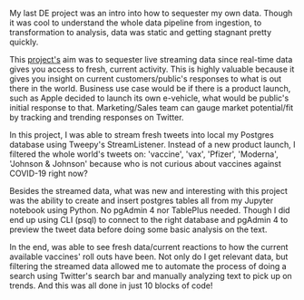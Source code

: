 My last DE project was an intro into how to sequester my own data. Though it was cool to understand the whole data pipeline from ingestion, to transformation to 
analysis, data was static and getting stagnant pretty quickly.

This [project's](https://github.com/mindyng/2021-Projects/blob/main/Data_Stream_To_DB_Text_Analysis.ipynb) aim was to sequester live streaming data since real-time data gives you access to fresh, current activity. This is highly valuable because it gives 
you insight on current customers/public's responses to what is out there in the world. Business use case would be if there is a product launch, such as Apple decided 
to launch its own e-vehicle, what would be public's initial response to that. Marketing/Sales team can gauge market potential/fit by tracking and trending responses
on Twitter. 

In this project, I was able to stream fresh tweets into local my Postgres database using Tweepy's StreamListener. Instead of a new product launch, I filtered the whole world's tweets on: 'vaccine', 'vax', 'Pfizer', 'Moderna', 'Johnson & Johnson' because who is not curious about vaccines against COVID-19 right now? 

Besides the streamed data, what was new and interesting with this project was the ability to create and insert postgres tables all from my Jupyter notebook using Python. No pgAdmin 4 nor TablePlus needed. Though I did end up using CLI (psql) to connect to the right database and pgAdmin 4 to preview the tweet data before doing some basic analysis on the text. 

In the end, was able to see fresh data/current reactions to how the current available vaccines' roll outs have been. Not only do I get relevant data, but filtering the streamed data allowed me to automate the process of doing a search using Twitter's search bar and manually analyzing text to pick up on trends. And this was all done in just 10 blocks of code!
